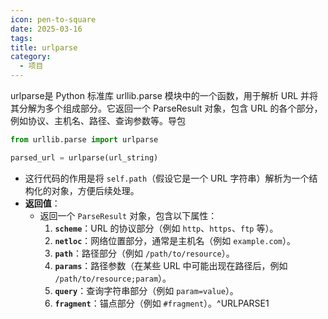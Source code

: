```yaml
---
icon: pen-to-square
date: 2025-03-16
tags: 
title: urlparse
category:
  - 项目
---
```


urlparse是 Python 标准库 urllib.parse 模块中的一个函数，用于解析 URL 并将其分解为多个组成部分。它返回一个 ParseResult 对象，包含 URL 的各个部分，例如协议、主机名、路径、查询参数等。导包
```python
from urllib.parse import urlparse
```

```python
parsed_url = urlparse(url_string)
```


- 这行代码的作用是将 `self.path`（假设它是一个 URL 字符串）解析为一个结构化的对象，方便后续处理。
- **返回值**：
    - 返回一个 `ParseResult` 对象，包含以下属性：
        1. **`scheme`**：URL 的协议部分（例如 `http`、`https`、`ftp` 等）。
        2. **`netloc`**：网络位置部分，通常是主机名（例如 `example.com`）。
        3. **`path`**：路径部分（例如 `/path/to/resource`）。
        4. **`params`**：路径参数（在某些 URL 中可能出现在路径后，例如 `/path/to/resource;param`）。
        5. **`query`**：查询字符串部分（例如 `param=value`）。
        6. **`fragment`**：锚点部分（例如 `#fragment`）。^URLPARSE1